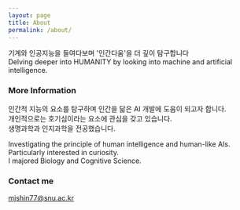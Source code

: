 ```yaml
---
layout: page
title: About
permalink: /about/
---
```


기계와 인공지능을 들여다보며 '인간다움'을 더 깊이 탐구합니다  
Delving deeper into HUMANITY by looking into machine and artificial intelligence. 

### More Information

인간적 지능의 요소를 탐구하며 인간을 닮은 AI 개발에 도움이 되고자 합니다.  
개인적으로는 호기심이라는 요소에 관심을 갖고 있습니다.  
생명과학과 인지과학을 전공했습니다.  
  
Investigating the principle of human intelligence and human-like AIs.  
Particularly interested in curiosity.  
I majored Biology and Cognitive Science.  

### Contact me

[mjshin77@snu.ac.kr](mailto:mjshin77@snu.ac.kr)
